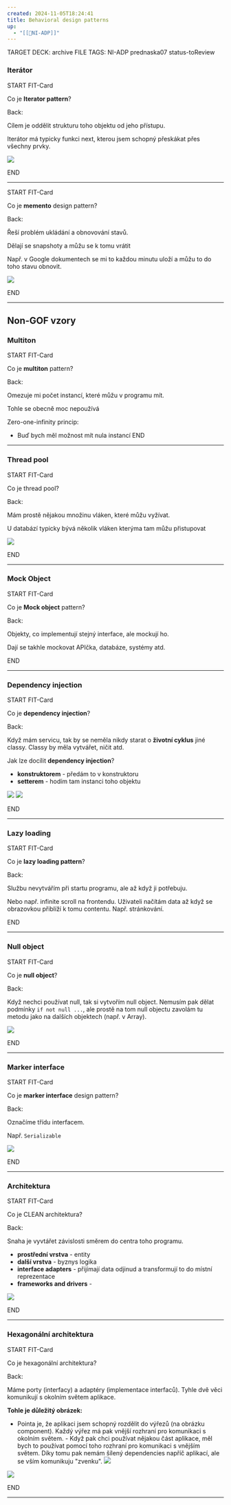 ```yaml
---
created: 2024-11-05T18:24:41
title: Behavioral design patterns
up:
  - "[[📖NI-ADP]]"
---
```


TARGET DECK: archive
FILE TAGS: NI-ADP prednaska07 status-toReview

### Iterátor

START
FIT-Card

Co je **Iterator pattern**?

Back:

Cílem je oddělit strukturu toho objektu od jeho přístupu.

Iterátor má typicky funkci next, kterou jsem schopný přeskákat přes všechny prvky.

<!-- ImageStart -->

![](../../../Assets/Pasted%20image%2020241105182717.png)

<!-- ImageEnd -->
<!--ID: 1736497489515-->

END

---

START
FIT-Card

Co je **memento** design pattern?

Back:

Řeší problém ukládání a obnovování stavů.

Dělají se snapshoty a můžu se k tomu vrátit

<!-- ExampleStart -->

Např. v Google dokumentech se mi to každou minutu uloží a můžu to do toho stavu obnovit.

<!-- ExampleEnd -->

<!-- ImageStart -->

![](../../../Assets/Pasted%20image%2020241105183029.png)

<!-- ImageEnd -->
<!--ID: 1736497489520-->

END

---

## Non-GOF vzory

### Multiton

START
FIT-Card

Co je **multiton** pattern?

Back:

Omezuje mi počet instancí, které můžu v programu mít.

<!-- DetailInfoStart -->

Tohle se obecně moc nepoužívá

Zero-one-infinity princip:

- Buď bych měl možnost mít nula instancí
  <!-- DetailInfoEnd -->
  <!--ID: 1736497489525-->
  END

---

### Thread pool

START
FIT-Card

Co je thread pool?

Back:

Mám prostě nějakou množinu vláken, které můžu vyžívat.

<!-- ExampleStart -->

U databází typicky bývá několik vláken kterýma tam můžu přistupovat

<!-- ExampleEnd -->

<!-- ImageStart -->

![](../../../Assets/Pasted%20image%2020241105184112.png)

<!-- ImageEnd -->
<!--ID: 1736497489530-->

END

---

### Mock Object

START
FIT-Card

Co je **Mock object** pattern?

Back:

Objekty, co implementují stejný interface, ale mockují ho.

<!-- DetailInfoStart -->

Dají se takhle mockovat APIčka, databáze, systémy atd.

<!-- DetailInfoEnd -->
<!--ID: 1736497489535-->

END

---

### Dependency injection

START
FIT-Card

Co je **dependency injection**?

Back:

Když mám servicu, tak by se neměla nikdy starat o **životní cyklus** jiné classy. Classy by měla vytvářet, ničit atd.

Jak lze docílit **dependency injection**?

- **konstruktorem** - předám to v konstruktoru
- **setterem** - hodím tam instanci toho objektu

<!-- ExampleStart -->

![](../../../Assets/Pasted%20image%2020241105185103.png)
![](../../../Assets/Pasted%20image%2020241105185111.png)

<!-- ExampleEnd -->
<!--ID: 1736497489540-->

END

---

### Lazy loading

START
FIT-Card

Co je **lazy loading pattern**?

Back:

Službu nevytvářím při startu programu, ale až když ji potřebuju.

Nebo např. infinite scroll na frontendu. Uživateli načítám data až když se obrazovkou přiblíží k tomu contentu. Např. stránkování.
<!--ID: 1736497489544-->

END

---

### Null object

START
FIT-Card

Co je **null object**?

Back:

Když nechci používat null, tak si vytvořím null object. Nemusím pak dělat podmínky `if not null ...`, ale prostě na tom null objectu zavolám tu metodu jako na dalších objektech (např. v Array).

<!-- ImageStart -->

![](../../../Assets/Pasted%20image%2020241105185623.png)

<!-- ImageEnd -->
<!--ID: 1736497489548-->

END

---

### Marker interface

START
FIT-Card

Co je **marker interface** design pattern?

Back:

Označíme třídu interfacem.

<!-- ExampleStart -->

Např. `Serializable`

![](../../../Assets/Pasted%20image%2020241105185923.png)

<!-- ExampleEnd -->
<!--ID: 1736497489553-->

END

---

### Architektura

START
FIT-Card

Co je CLEAN architektura?

Back:

Snaha je vyvtářet závislosti směrem do centra toho programu.

- **prostřední vrstva** - entity
- **další vrstva** - byznys logika
- **interface adapters** - přijímají data odjinud a transformují to do místní reprezentace
- **frameworks and drivers** -

![](../../../Assets/Pasted%20image%2020241105190549.png)
<!--ID: 1736497489558-->

END

---

### Hexagonální architektura

START
FIT-Card

Co je hexagonální architektura?

Back:

Máme porty (interfacy) a adaptéry (implementace interfaců). Tyhle dvě věci komunikují s okolním světem aplikace.

**Tohle je důležitý obrázek:**

- Pointa je, že aplikaci jsem schopný rozdělit do výřezů (na obrázku component). Každý výřez má pak vnější rozhraní pro komunikaci s okolním světem. - Když pak chci používat nějakou část aplikace, měl bych to používat pomocí toho rozhraní pro komunikaci s vnějším světem. Díky tomu pak nemám šílený dependencies napříč aplikací, ale se vším komunikuju "zvenku".
  ![](../../../Assets/Pasted%20image%2020241105191403.png)

<!-- ImageStart -->

![](../../../Assets/Pasted%20image%2020241105191243.png)

<!-- ImageEnd -->
<!--ID: 1736497489563-->

END

---
